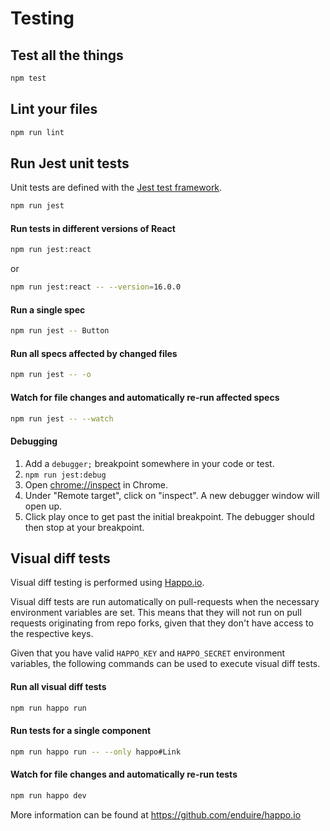 # Testing

## Test all the things

```sh
npm test
```

## Lint your files

```sh
npm run lint
```

## Run Jest unit tests

Unit tests are defined with the [Jest test framework](https://facebook.github.io/jest/).

```sh
npm run jest
```

#### Run tests in different versions of React

```sh
npm run jest:react
```

or

```sh
npm run jest:react -- --version=16.0.0
```

#### Run a single spec

```sh
npm run jest -- Button
```

#### Run all specs affected by changed files

```sh
npm run jest -- -o
```

#### Watch for file changes and automatically re-run affected specs

```sh
npm run jest -- --watch
```

#### Debugging

1. Add a `debugger;` breakpoint somewhere in your code or test.
1. `npm run jest:debug`
1. Open [chrome://inspect](chrome://inspect) in Chrome.
1. Under "Remote target", click on "inspect". A new debugger window will open up.
1. Click play once to get past the initial breakpoint.  The debugger should then stop at your breakpoint.

## Visual diff tests

Visual diff testing is performed using [Happo.io](https://happo.io/).

Visual diff tests are run automatically on pull-requests when the necessary environment variables are set.  This means that they will not run on pull requests originating from repo forks, given that they don't have access to the respective keys.

Given that you have valid `HAPPO_KEY` and `HAPPO_SECRET` environment variables, the following commands can be used to execute visual diff tests.

#### Run all visual diff tests
```sh
npm run happo run
```

#### Run tests for a single component

```sh
npm run happo run -- --only happo#Link
```

#### Watch for file changes and automatically re-run tests
```sh
npm run happo dev
```

More information can be found at https://github.com/enduire/happo.io
